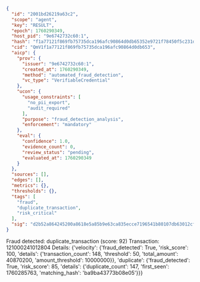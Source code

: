 ```json
{
  "id": "2001bd26219a63c2",
  "scope": "agent",
  "key": "RESULT",
  "epoch": 1760290349,
  "host_pid": "9e6742732c60:1",
  "hash": "f1a77121f869fb75735dca196afc90864d0db65352e9721f78450f5c231d9f32",
  "cid": "QmV1f1a77121f869fb75735dca196afc90864d0db653",
  "aicp": {
    "prov": {
      "issuer": "9e6742732c60:1",
      "created_at": 1760290349,
      "method": "automated_fraud_detection",
      "vc_type": "VerifiableCredential"
    },
    "ucon": {
      "usage_constraints": [
        "no_pii_export",
        "audit_required"
      ],
      "purpose": "fraud_detection_analysis",
      "enforcement": "mandatory"
    },
    "eval": {
      "confidence": 1.0,
      "evidence_count": 0,
      "review_status": "pending",
      "evaluated_at": 1760290349
    }
  },
  "sources": [],
  "edges": [],
  "metrics": {},
  "thresholds": {},
  "tags": [
    "fraud",
    "duplicate_transaction",
    "risk_critical"
  ],
  "sig": "d2b52a864245200a8618e5a85b9e63ca835ecce7196541b80107db63012cf7ae"
}
```

Fraud detected: duplicate_transaction (score: 92)
Transaction: 121000241012804
Details: {'velocity': {'fraud_detected': True, 'risk_score': 100, 'details': {'transaction_count': 148, 'threshold': 50, 'total_amount': 40870200, 'amount_threshold': 10000000}}, 'duplicate': {'fraud_detected': True, 'risk_score': 85, 'details': {'duplicate_count': 147, 'first_seen': 1760285763, 'matching_hash': 'ba9ba43773b08e05'}}}